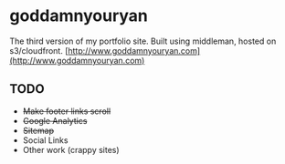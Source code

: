 # goddamnyouryan
The third version of my portfolio site. Built using middleman, hosted on s3/cloudfront. [http://www.goddamnyouryan.com](http://www.goddamnyouryan.com)

## TODO
- ~~Make footer links scroll~~
- ~~Google Analytics~~
- ~~Sitemap~~
- Social Links
- Other work (crappy sites)
